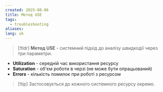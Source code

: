 ```yaml
---
created: 2025-08-06
title: Метод USE
tags:
  - troubleshooting
aliases: 
lang: uk
---
```


> [!tldr]
> **Метод USE** - системний підхід до аналізу швидкодії через три параметри.

- **Utilization** - середній час використання ресурсу
- **Saturation** - об'єм роботи в черзі (не може бути опрацьований)
- **Errors** - кількість помилок при роботі з ресурсом

> [!tip] Застосовується до кожного системного ресурсу окремо.
